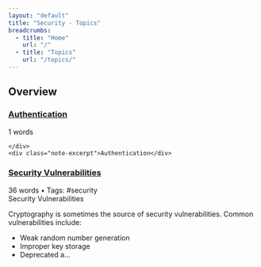 ```yaml
---
layout: "default"
title: "Security - Topics"
breadcrumbs:
  - title: "Home"
    url: "/"
  - title: "Topics"
    url: "/topics/"
---
```

## Overview

<div class="note-grid">

<div class="note-card">
    <h3><a href="security/authentication/">Authentication</a></h3>
    <div class="note-meta">
        1 words
        
    </div>
    <div class="note-excerpt">Authentication</div>
</div>

<div class="note-card">
    <h3><a href="security/security-vulnerabilities/">Security Vulnerabilities</a></h3>
    <div class="note-meta">
        36 words
        • Tags: #security
    </div>
    <div class="note-excerpt">Security Vulnerabilities

Cryptography is sometimes the source of security vulnerabilities. Common vulnerabilities include:

- Weak random number generation
- Improper key storage
- Deprecated a...</div>
</div>
</div>
